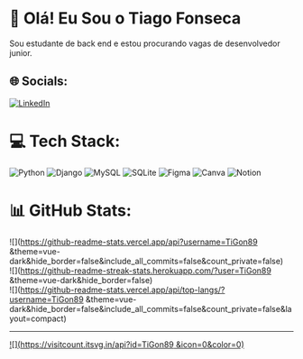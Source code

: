 # 💫 Olá! Eu Sou o Tiago Fonseca
Sou estudante de back end e estou procurando vagas de desenvolvedor junior.


## 🌐 Socials:
[![LinkedIn](https://img.shields.io/badge/LinkedIn-%230077B5.svg?logo=linkedin&logoColor=white)](https://linkedin.com/in/https://www.linkedin.com/in/tiago-fonseca-77486687/) 

# 💻 Tech Stack:
![Python](https://img.shields.io/badge/python-3670A0?style=for-the-badge&logo=python&logoColor=ffdd54) ![Django](https://img.shields.io/badge/django-%23092E20.svg?style=for-the-badge&logo=django&logoColor=white) ![MySQL](https://img.shields.io/badge/mysql-%2300f.svg?style=for-the-badge&logo=mysql&logoColor=white) ![SQLite](https://img.shields.io/badge/sqlite-%2307405e.svg?style=for-the-badge&logo=sqlite&logoColor=white) 	![Figma](https://img.shields.io/badge/figma-%23F24E1E.svg?style=for-the-badge&logo=figma&logoColor=white) ![Canva](https://img.shields.io/badge/Canva-%2300C4CC.svg?style=for-the-badge&logo=Canva&logoColor=white) ![Notion](https://img.shields.io/badge/Notion-%23000000.svg?style=for-the-badge&logo=notion&logoColor=white)
# 📊 GitHub Stats:
![](https://github-readme-stats.vercel.app/api?username=TiGon89 &theme=vue-dark&hide_border=false&include_all_commits=false&count_private=false)<br/>
![](https://github-readme-streak-stats.herokuapp.com/?user=TiGon89 &theme=vue-dark&hide_border=false)<br/>
![](https://github-readme-stats.vercel.app/api/top-langs/?username=TiGon89 &theme=vue-dark&hide_border=false&include_all_commits=false&count_private=false&layout=compact)

---
[![](https://visitcount.itsvg.in/api?id=TiGon89 &icon=0&color=0)](https://visitcount.itsvg.in)

<!-- Proudly created with GPRM ( https://gprm.itsvg.in ) -->
